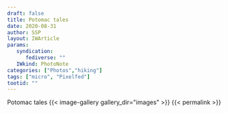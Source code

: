 ```yaml
---
draft: false
title: Potomac tales
date: 2020-08-31
author: SSP
layout: IWArticle
params:
   syndication:
      fediverse: ""
   IWkind: PhotoNote
categories: ["Photos","hiking"]
tags: ["micro", "Pixelfed"] 
tootid: ""
---
```


Potomac tales
{{< image-gallery gallery_dir="images" >}}
{{< permalink >}}
